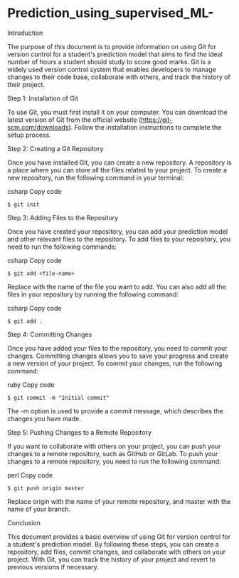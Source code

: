 # Prediction_using_supervised_ML-
Introduction

The purpose of this document is to provide information on using Git for version control for a student's prediction model that aims to find the ideal number of hours a student should study to score good marks. Git is a widely used version control system that enables developers to manage changes to their code base, collaborate with others, and track the history of their project.

Step 1: Installation of Git

To use Git, you must first install it on your computer. You can download the latest version of Git from the official website (https://git-scm.com/downloads). Follow the installation instructions to complete the setup process.

Step 2: Creating a Git Repository

Once you have installed Git, you can create a new repository. A repository is a place where you can store all the files related to your project. To create a new repository, run the following command in your terminal:

csharp
Copy code
```
$ git init 
```
Step 3: Adding Files to the Repository

Once you have created your repository, you can add your prediction model and other relevant files to the repository. To add files to your repository, you need to run the following commands:

csharp
Copy code
```
$ git add <file-name>
```
Replace <file-name> with the name of the file you want to add. You can also add all the files in your repository by running the following command:

csharp
Copy code
 
```
$ git add .
```
 
Step 4: Committing Changes

Once you have added your files to the repository, you need to commit your changes. Committing changes allows you to save your progress and create a new version of your project. To commit your changes, run the following command:

ruby
Copy code
```
$ git commit -m "Initial commit"
 ```
 
The -m option is used to provide a commit message, which describes the changes you have made.

Step 5: Pushing Changes to a Remote Repository

If you want to collaborate with others on your project, you can push your changes to a remote repository, such as GitHub or GitLab. To push your changes to a remote repository, you need to run the following command:

perl
Copy code
```
$ git push origin master
```
Replace origin with the name of your remote repository, and master with the name of your branch.

Conclusion

This document provides a basic overview of using Git for version control for a student's prediction model. By following these steps, you can create a repository, add files, commit changes, and collaborate with others on your project. With Git, you can track the history of your project and revert to previous versions if necessary.
